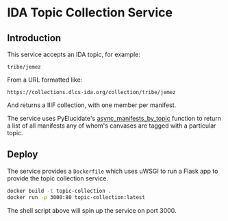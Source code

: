 # IDA Topic Collection Service

## Introduction

This service accepts an IDA topic, for example:

`tribe/jemez`

From a URL formatted like:

`https://collections.dlcs-ida.org/collection/tribe/jemez`

And returns a IIIF collection, with one member per manifest.

The service uses PyElucidate's [async_manifests_by_topic](https://pyelucidate.readthedocs.io/en/latest/pyelucidate.html#pyelucidate.pyelucidate.async_manifests_by_topic) function
to return a list of all manifests any of whom's canvases are tagged with a particular topic.

## Deploy

The service provides a `Dockerfile` which uses uWSGI to run a Flask app to provide the topic collection service.


```bash
docker build -t topic-collection .
docker run -p 3000:80 topic-collection:latest
```

The shell script above will spin up the service on port 3000.







